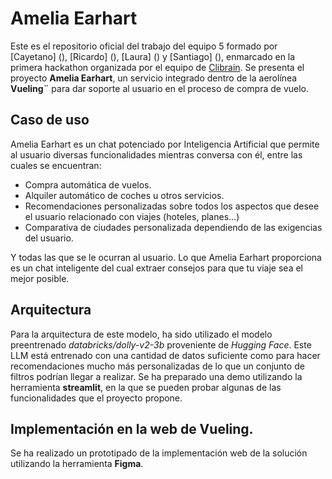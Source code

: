 # Amelia Earhart

Este es el repositorio oficial del trabajo del equipo 5 formado por [Cayetano] (), [Ricardo] (), [Laura] () y [Santiago] (), enmarcado en la primera hackathon organizada por el equipo de [Clibrain](). Se presenta el proyecto **Amelia Earhart**, un servicio integrado dentro de la aerolínea **Vueling¨** para dar soporte al usuario en el proceso de compra de vuelo.

## Caso de uso

Amelia Earhart es un chat potenciado por Inteligencia Artificial que permite al usuario diversas funcionalidades mientras conversa con él, entre las cuales se encuentran:
- Compra automática de vuelos.
- Alquiler automático de coches u otros servicios.
- Recomendaciones personalizadas sobre todos los aspectos que desee el usuario relacionado con viajes (hoteles, planes...)
- Comparativa de ciudades personalizada dependiendo de las exigencias del usuario.

Y todas las que se le ocurran al usuario. Lo que Amelia Earhart proporciona es un chat inteligente del cual extraer consejos para que tu viaje sea el mejor posible.

## Arquitectura

Para la arquitectura de este modelo, ha sido utilizado el modelo preentrenado *databricks/dolly-v2-3b* proveniente de *Hugging Face*. Este LLM está entrenado con una cantidad de datos suficiente como para hacer recomendaciones mucho más personalizadas de lo que un conjunto de filtros podrían llegar a realizar. Se ha preparado una demo utilizando la herramienta **streamlit**, en la que se pueden probar algunas de las funcionalidades que el proyecto propone.

## Implementación en la web de Vueling. 

Se ha realizado un prototipado de la implementación web de la solución utilizando la herramienta **Figma**. 
